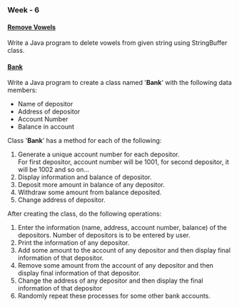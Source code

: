 ### Week - 6

#### [Remove Vowels](RemoveVowels.java)

Write a Java program to delete vowels from given string using StringBuffer class.

#### [Bank](/Week_6/BankAccount/Bank.java)

Write a Java program to create a class named '**Bank**' with the following data members:<br>
- Name of depositor
- Address of depositor
- Account Number
- Balance in account

Class '**Bank**' has a method for each of the following:
1. Generate a unique account number for each depositor.<br>
For first depositor, account number will be 1001, for second depositor, it will be 1002 and so on...<br>
2. Display information and balance of depositor.
3. Deposit more amount in balance of any depositor.
4. Withdraw some amount from balance deposited.
5. Change address of depositor.

After creating the class, do the following operations:
1. Enter the information (name, address, account number, balance) of the depositors. Number of depositors is to be entered by user.
2. Print the information of any depositor.
3. Add some amount to the account of any depositor and then display final information of that depositor.
4. Remove some amount from the account of any depositor and then display final information of that depositor.
5. Change the address of any depositor and then display the final information of that depositor
6. Randomly repeat these processes for some other bank accounts.